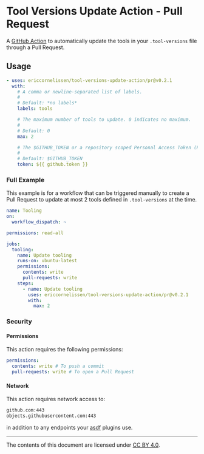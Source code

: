 # Tool Versions Update Action - Pull Request

A [GitHub Action] to automatically update the tools in your `.tool-versions`
file through a Pull Request.

## Usage

```yml
- uses: ericcornelissen/tool-versions-update-action/pr@v0.2.1
  with:
    # A comma or newline-separated list of labels.
    #
    # Default: *no labels*
    labels: tools

    # The maximum number of tools to update. 0 indicates no maximum.
    #
    # Default: 0
    max: 2

    # The $GITHUB_TOKEN or a repository scoped Personal Access Token (PAT).
    #
    # Default: $GITHUB_TOKEN
    token: ${{ github.token }}
```

### Full Example

This example is for a workflow that can be triggered manually to create a Pull
Request to update at most 2 tools defined in `.tool-versions` at the time.

```yml
name: Tooling
on:
  workflow_dispatch: ~

permissions: read-all

jobs:
  tooling:
    name: Update tooling
    runs-on: ubuntu-latest
    permissions:
      contents: write
      pull-requests: write
    steps:
      - name: Update tooling
        uses: ericcornelissen/tool-versions-update-action/pr@v0.2.1
        with:
          max: 2
```

### Security

#### Permissions

This action requires the following permissions:

```yml
permissions:
  contents: write # To push a commit
  pull-requests: write # To open a Pull Request
```

#### Network

This action requires network access to:

```txt
github.com:443
objects.githubusercontent.com:443
```

in addition to any endpoints your [asdf] plugins use.

---

The contents of this document are licensed under [CC BY 4.0].

[asdf]: https://asdf-vm.com/
[cc by 4.0]: https://creativecommons.org/licenses/by/4.0/
[github action]: https://github.com/features/actions
